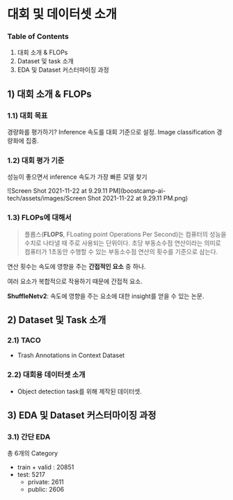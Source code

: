 # 대회 및 데이터셋 소개

### Table of Contents

1. 대회 소개 & FLOPs
2. Dataset 및 task 소개
3. EDA 및 Dataset 커스터마이징 과정



## 1) 대회 소개 & FLOPs

### 1.1) 대회 목표

경량화를 평가하기? Inference 속도를 대회 기준으로 설정. Image classification 경량화에 집중.

### 1.2) 대회 평가 기준

성능이 좋으면서 inference 속도가 가장 빠른 모델 찾기

 ![Screen Shot 2021-11-22 at 9.29.11 PM](boostcamp-ai-tech/assets/images/Screen Shot 2021-11-22 at 9.29.11 PM.png)

### 1.3) FLOPs에 대해서

> 플롭스(**FLOPS**, FLoating point Operations Per Second)는 컴퓨터의 성능을 수치로 나타낼 때 주로 사용되는 단위이다. 초당 부동소수점 연산이라는 의미로 컴퓨터가 1초동안 수행할 수 있는 부동소수점 연산의 횟수를 기준으로 삼는다.

연산 횟수는 속도에 영향을 주는 **간접적인 요소** 중 하나.

여러 요소가 복합적으로 작용하기 때문에 간접적 요소.

**ShuffleNetv2**: 속도에 영향을 주는 요소에 대한 insight를 얻을 수 있는 논문.



## 2) Dataset 및 Task 소개

### 2.1) TACO

- Trash Annotations in Context Dataset

### 2.2) 대회용 데이터셋 소개

- Object detection task를 위해 제작된 데이터셋. 



## 3) EDA 및 Dataset 커스터마이징 과정

### 3.1) 간단 EDA

총 6개의 Category

- train + valid : 20851
- test: 5217
  - private: 2611
  - public: 2606



